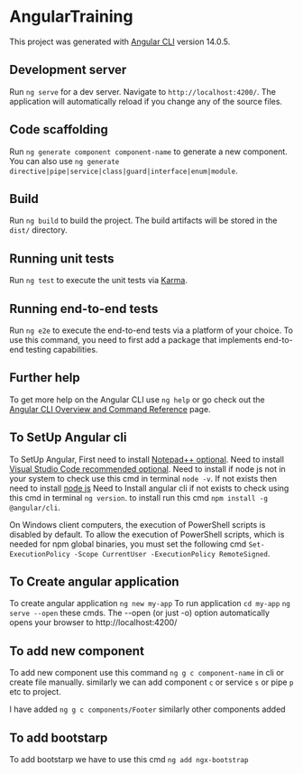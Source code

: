 # AngularTraining

This project was generated with [Angular CLI](https://github.com/angular/angular-cli) version 14.0.5.

## Development server

Run `ng serve` for a dev server. Navigate to `http://localhost:4200/`. The application will automatically reload if you change any of the source files.

## Code scaffolding

Run `ng generate component component-name` to generate a new component. You can also use `ng generate directive|pipe|service|class|guard|interface|enum|module`.

## Build

Run `ng build` to build the project. The build artifacts will be stored in the `dist/` directory.

## Running unit tests

Run `ng test` to execute the unit tests via [Karma](https://karma-runner.github.io).

## Running end-to-end tests

Run `ng e2e` to execute the end-to-end tests via a platform of your choice. To use this command, you need to first add a package that implements end-to-end testing capabilities.

## Further help

To get more help on the Angular CLI use `ng help` or go check out the [Angular CLI Overview and Command Reference](https://angular.io/cli) page.

## To SetUp Angular cli

To SetUp Angular, 
First need to install [Notepad++ optional](https://notepad-plus-plus.org/downloads/).
Need to install [Visual Studio Code recommended optional](https://code.visualstudio.com/download).
Need to install if node js not in your system to check use this cmd in terminal `node -v`.
If not exists then need to install [node js](https://nodejs.org/en/download/)
Need to Install angular cli if not exists to check using this cmd in terminal `ng version`.
to install run this cmd `npm install -g @angular/cli`. 

On Windows client computers, the execution of PowerShell scripts is disabled by default. To allow the execution of PowerShell scripts, which is needed for npm global binaries, you must set the following cmd `Set-ExecutionPolicy -Scope CurrentUser -ExecutionPolicy RemoteSigned`.


## To Create angular application 
To create angular application `ng new my-app`
To run application `cd my-app`
`ng serve --open` these cmds. The --open (or just -o) option automatically opens your browser to http://localhost:4200/

## To add new component 

To add new component use this command `ng g c component-name` in cli or create file manually. similarly we can add component `c` or service `s` or pipe `p` etc to project.

I have added `ng g c components/Footer` similarly other components added

## To add bootstarp 

To add bootstarp we have to use this cmd `ng add ngx-bootstrap`


